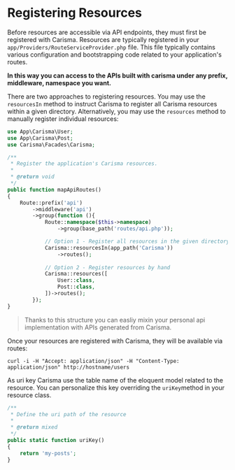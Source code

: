 # Registering Resources

Before resources are accessible via API endpoints, they must first be registered with Carisma. Resources are typically registered in your `app/Providers/RouteServiceProvider.php` file. This file typically contains various configuration and bootstrapping code related to your application's routes.

**In this way you can access to the APIs built with carisma under any prefix, middleware, namespace you want.**

There are two approaches to registering resources. You may use the `resourcesIn` method to instruct Carisma to register all Carisma resources within a given directory. Alternatively, you may use the `resources` method to manually register individual resources:

```php
use App\Carisma\User;
use App\Carisma\Post;
use Carisma\Facades\Carisma;

/**
 * Register the application's Carisma resources.
 *
 * @return void
 */
public function mapApiRoutes()
{
    Route::prefix('api')
        ->middleware('api')
        ->group(function (){
            Route::namespace($this->namespace)
                ->group(base_path('routes/api.php'));

            // Option 1 - Register all resources in the given directory
            Carisma::resourcesIn(app_path('Carisma'))
                ->routes();
            
            // Option 2 - Register resources by hand
            Carisma::resources([
                User::class,
                Post::class,
            ])->routes();
        });
}
```

> Thanks to this structure you can easliy mixin your personal api implementation with APIs generated from Carisma.

Once your resources are registered with Carisma, they will be available via routes:

```shell
curl -i -H "Accept: application/json" -H "Content-Type: application/json" http://hostname/users
```

As uri key Carisma use the table name of the eloquent model related to the resource. You can personalize this key overriding the `uriKey`method in your resource class.

```php
/**
 * Define the uri path of the resource
 *
 * @return mixed
 */
public static function uriKey()
{
    return 'my-posts';
}
```
